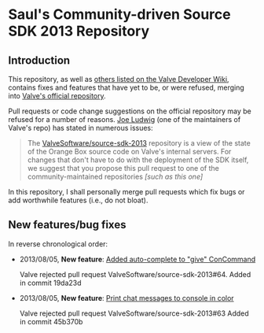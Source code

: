 Saul's Community-driven Source SDK 2013 Repository
==================================================

Introduction
------------
This repository, as well as [others listed on the Valve Developer Wiki](https://developer.valvesoftware.com/wiki/Source_SDK_2013_community_repos), contains fixes and features that have yet to be, or were refused, merging into [Valve's official repository](https://github.com/ValveSoftware/source-sdk-2013).

Pull requests or code change suggestions on the official repository may be refused for a number of reasons. [Joe Ludwig](https://github.com/JoeLudwig) (one of the maintainers of Valve's repo) has stated in numerous issues:

> The [ValveSoftware/source-sdk-2013](https://github.com/ValveSoftware/source-sdk-2013) repository is a view of the state of the Orange Box source code on Valve's internal servers. For changes that don't have to do with the deployment of the SDK itself, we suggest that you propose this pull request to one of the community-maintained repositories _[such as this one]_

In this repository, I shall personally merge pull requests which fix bugs or add worthwhile features (i.e., do not bloat).

New features/bug fixes
----------------------
In reverse chronological order:

 *  2013/08/05, __New feature__: [Added auto-complete to "give" ConCommand](https://github.com/ValveSoftware/source-sdk-2013/pull/64)
   
    Valve rejected pull request ValveSoftware/source-sdk-2013#64.
    Added in commit 19da23d
    
    
 *  2013/08/05, __New feature__: [Print chat messages to console in color](https://github.com/ValveSoftware/source-sdk-2013/pull/63)
   
    Valve rejected pull request ValveSoftware/source-sdk-2013#63
    Added in commit 45b370b
